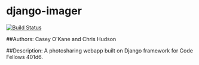 # django-imager
[![Build Status](https://travis-ci.org/Casey0Kane/django-imager.svg?branch=master)](https://travis-ci.org/Casey0Kane/django-imager)

##Authors: Casey O'Kane and Chris Hudson

##Description:
A photosharing webapp built on Django framework for Code Fellows 401d6.
